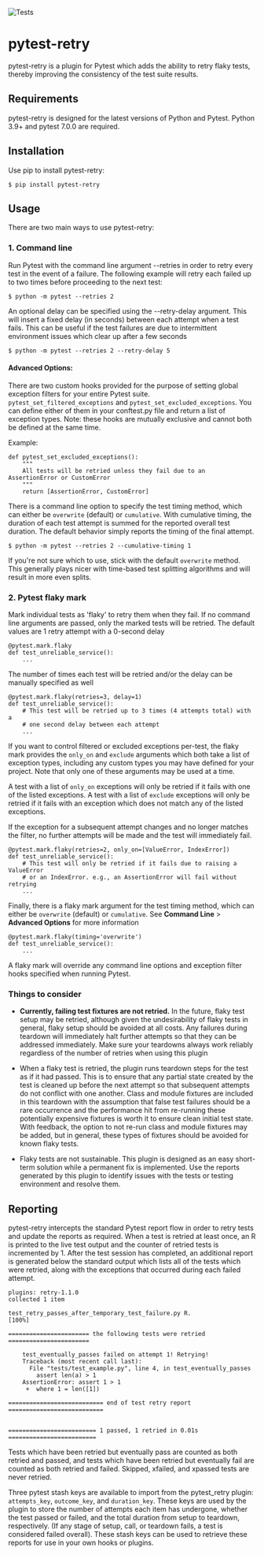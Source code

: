 ![Tests](https://github.com/str0zzapreti/pytest-retry/actions/workflows/tests.yaml/badge.svg)
# pytest-retry

pytest-retry is a plugin for Pytest which adds the ability to retry flaky tests,
thereby improving the consistency of the test suite results. 

## Requirements

pytest-retry is designed for the latest versions of Python and Pytest. Python 3.9+
and pytest 7.0.0 are required. 

## Installation

Use pip to install pytest-retry:
```
$ pip install pytest-retry
```

## Usage

There are two main ways to use pytest-retry:

### 1. Command line

Run Pytest with the command line argument --retries in order to retry every test in 
the event of a failure. The following example will retry each failed up to two times
before proceeding to the next test:

```
$ python -m pytest --retries 2
```

An optional delay can be specified using the --retry-delay argument. This will insert
a fixed delay (in seconds) between each attempt when a test fails. This can be useful
if the test failures are due to intermittent environment issues which clear up after
a few seconds

```
$ python -m pytest --retries 2 --retry-delay 5
```

#### Advanced Options:
There are two custom hooks provided for the purpose of setting global exception
filters for your entire Pytest suite. `pytest_set_filtered_exceptions`
and `pytest_set_excluded_exceptions`. You can define either of them in your 
conftest.py file and return a list of exception types. Note: these hooks are 
mutually exclusive and cannot both be defined at the same time.

Example:
```
def pytest_set_excluded_exceptions():
    """
    All tests will be retried unless they fail due to an AssertionError or CustomError
    """
    return [AssertionError, CustomError]
```

There is a command line option to specify the test timing method, which can either
be `overwrite` (default) or `cumulative`. With cumulative timing, the duration of 
each test attempt is summed for the reported overall test duration. The default
behavior simply reports the timing of the final attempt.

```
$ python -m pytest --retries 2 --cumulative-timing 1
```

If you're not sure which to use, stick with the default `overwrite` method. This
generally plays nicer with time-based test splitting algorithms and will result in
more even splits. 

### 2. Pytest flaky mark

Mark individual tests as 'flaky' to retry them when they fail. If no command line
arguments are passed, only the marked tests will be retried. The default values
are 1 retry attempt with a 0-second delay

```
@pytest.mark.flaky
def test_unreliable_service():
    ...
```

The number of times each test will be retried and/or the delay can be manually
specified as well

```
@pytest.mark.flaky(retries=3, delay=1)
def test_unreliable_service():
    # This test will be retried up to 3 times (4 attempts total) with a
    # one second delay between each attempt
    ...
```

If you want to control filtered or excluded exceptions per-test, the flaky mark
provides the `only_on` and `exclude` arguments which both take a list of exception
types, including any custom types you may have defined for your project. Note that 
only one of these arguments may be used at a time.

A test with a list of `only_on` exceptions will only be retried if it fails with
one of the listed exceptions. A test with a list of `exclude` exceptions will
only be retried if it fails with an exception which does not match any of the
listed exceptions.

If the exception for a subsequent attempt changes and no longer matches the filter,
no further attempts will be made and the test will immediately fail.

```
@pytest.mark.flaky(retries=2, only_on=[ValueError, IndexError])
def test_unreliable_service():
    # This test will only be retried if it fails due to raising a ValueError
    # or an IndexError. e.g., an AssertionError will fail without retrying
    ...
```

Finally, there is a flaky mark argument for the test timing method, which can either
be `overwrite` (default) or `cumulative`. See **Command Line** > **Advanced Options** 
for more information

```
@pytest.mark.flaky(timing='overwrite')
def test_unreliable_service():
    ...
```

A flaky mark will override any command line options and exception filter hooks
specified when running Pytest.

### Things to consider

- **Currently, failing test fixtures are not retried.** In the future, flaky test setup 
may be retried, although given the undesirability of flaky tests in general, flaky setup 
should be avoided at all costs. Any failures during teardown will immediately halt
further attempts so that they can be addressed immediately. Make sure your teardowns
always work reliably regardless of the number of retries when using this plugin

- When a flaky test is retried, the plugin runs teardown steps for the test as if it 
had passed. This is to ensure that any partial state created by the test is cleaned up 
before the next attempt so that subsequent attempts do not conflict with one another.
Class and module fixtures are included in this teardown with the assumption that false
test failures should be a rare occurrence and the performance hit from re-running 
these potentially expensive fixtures is worth it to ensure clean initial test state. 
With feedback, the option to not re-run class and module fixtures may be added, but 
in general, these types of fixtures should be avoided for known flaky tests.

- Flaky tests are not sustainable. This plugin is designed as an easy short-term
solution while a permanent fix is implemented. Use the reports generated by this plugin
to identify issues with the tests or testing environment and resolve them.

## Reporting

pytest-retry intercepts the standard Pytest report flow in order to retry tests and
update the reports as required. When a test is retried at least once, an R is printed
to the live test output and the counter of retried tests is incremented by 1. After
the test session has completed, an additional report is generated below the standard
output which lists all of the tests which were retried, along with the exceptions
that occurred during each failed attempt. 

```
plugins: retry-1.1.0
collected 1 item

test_retry_passes_after_temporary_test_failure.py R.                     [100%]

======================= the following tests were retried =======================

	test_eventually_passes failed on attempt 1! Retrying!
	Traceback (most recent call last):
	  File "tests/test_example.py", line 4, in test_eventually_passes
	    assert len(a) > 1
	AssertionError: assert 1 > 1
	 +  where 1 = len([1])

=========================== end of test retry report ===========================


========================= 1 passed, 1 retried in 0.01s =========================
```

Tests which have been retried but eventually pass are counted as both retried and
passed, and tests which have been retried but eventually fail are counted as both
retried and failed. Skipped, xfailed, and xpassed tests are never retried.

Three pytest stash keys are available to import from the pytest_retry plugin:
`attempts_key`, `outcome_key`, and `duration_key`. These keys are used by the plugin
to store the number of attempts each item has undergone, whether the test passed or
failed, and the total duration from setup to teardown, respectively. (If any stage of 
setup, call, or teardown fails, a test is considered failed overall). These stash keys 
can be used to retrieve these reports for use in your own hooks or plugins.
